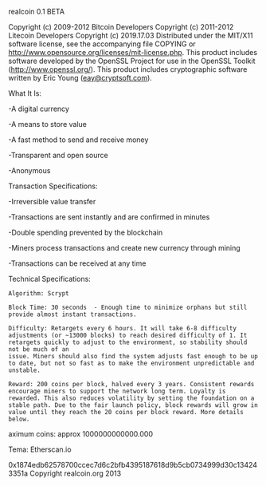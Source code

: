realcoin 0.1 BETA



Copyright (c) 2009-2012 Bitcoin Developers
Copyright (c) 2011-2012 Litecoin Developers
Copyright (c)  2019.17.03
Distributed under the MIT/X11 software license, see the accompanying
file COPYING or http://www.opensource.org/licenses/mit-license.php.
This product includes software developed by the OpenSSL Project for use in
the OpenSSL Toolkit (http://www.openssl.org/).  This product includes
cryptographic software written by Eric Young (eay@cryptsoft.com).




What It Is:

-A digital currency

-A means to store value

-A fast method to send and receive money

-Transparent and open source

-Anonymous



Transaction Specifications:

-Irreversible value transfer

-Transactions are sent instantly and are confirmed in minutes

-Double spending prevented by the blockchain

-Miners process transactions and create new currency through mining

-Transactions can be received at any time





Technical Specifications:

    Algorithm: Scrypt
	
    Block Time: 30 seconds  - Enough time to minimize orphans but still provide almost instant transactions.
	
    Difficulty: Retargets every 6 hours. It will take 6-8 difficulty adjustments (or ~13000 blocks) to reach desired difficulty of 1. It retargets quickly to adjust to the environment, so stability should not be much of an 
    issue. Miners should also find the system adjusts fast enough to be up to date, but not so fast as to make the environment unpredictable and unstable.
	
    Reward: 200 coins per block, halved every 3 years. Consistent rewards encourage miners to support the network long term. Loyalty is rewarded. This also reduces volatility by setting the foundation on a stable path. Due to the fair launch policy, block rewards will grow in value until they reach the 20 coins per block reward. More details below.
	
 aximum coins: approx 1000000000000.000
	
	
	

Tema:  Etherscan.io

0x1874edb62578700ccec7d6c2bfb4395187618d9b5cb0734999d30c134243351a
Copyright realcoin.org 2013

